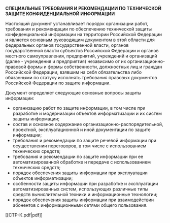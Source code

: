 **СПЕЦИАЛЬНЫЕ ТРЕБОВАНИЯ И РЕКОМЕНДАЦИИ ПО ТЕХНИЧЕСКОЙ ЗАЩИТЕ КОНФИДЕНЦИАЛЬНОЙ ИНФОРМАЦИИ**

Настоящий документ устанавливает порядок организации работ, требования и рекомендации по обеспечению технической защиты конфиденциальной информации на территории Российской Федерации и является основным руководящим документом в этой области для федеральных органов государственной власти, органов государственной власти субъектов Российской Федерации и органов местного самоуправления, предприятий, учреждений и организаций (далее - учреждения и предприятия) независимо от их организационно-правовой формы и формы собственности, должностных лиц и граждан Российской Федерации, взявшим на себя обязательства либо обязанными по статусу исполнять требования правовых документов Российской Федерации по защите информации.

Документ определяет следующие основные вопросы защиты информации: 
- организацию работ по защите информации, в том числе при разработке и модернизации объектов информатизации и их систем защиты информации; 
- состав и основное содержание организационно-распорядительной, проектной, эксплуатационной и иной документации по защите информации; 
- требования и рекомендации по защите речевой информации при осуществлении переговоров, в том числе с использованием технических средств; 
- требования и рекомендации по защите информации при ее автоматизированной обработке и передаче с использованием технических средств; 
- порядок обеспечения защиты информации при эксплуатации объектов информатизации; 
- особенности защиты информации при разработке и эксплуатации автоматизированных систем, использующих различные типы средств вычислительной техники и информационные технологии; 
- порядок обеспечения защиты информации при взаимодействии абонентов с информационными сетями общего пользования.

[[СТР-К.pdf|pdf]]
